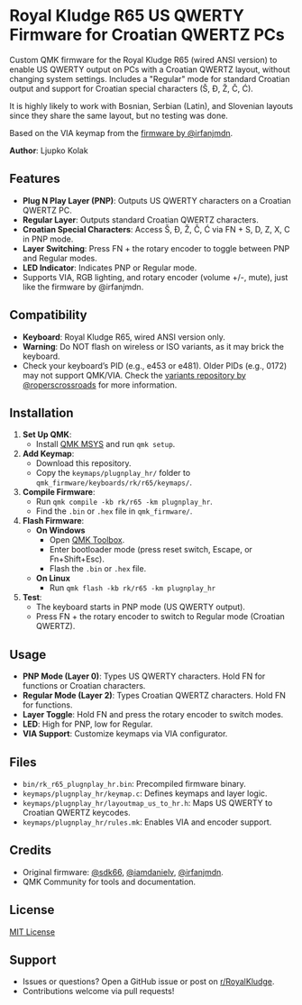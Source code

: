 # Royal Kludge R65 US QWERTY Firmware for Croatian QWERTZ PCs

Custom QMK firmware for the Royal Kludge R65 (wired ANSI version) to enable US QWERTY output on PCs with a Croatian QWERTZ layout, without changing system settings. Includes a "Regular" mode for standard Croatian output and support for Croatian special characters (Š, Đ, Ž, Č, Ć).

It is highly likely to work with Bosnian, Serbian (Latin), and Slovenian layouts since they share the same layout, but no testing was done.

Based on the VIA keymap from the [firmware by @irfanjmdn](https://github.com/irfanjmdn/r65).

**Author**: Ljupko Kolak

## Features
- **Plug N Play Layer (PNP)**: Outputs US QWERTY characters on a Croatian QWERTZ PC.
- **Regular Layer**: Outputs standard Croatian QWERTZ characters.
- **Croatian Special Characters**: Access Š, Đ, Ž, Č, Ć via FN + S, D, Z, X, C in PNP mode.
- **Layer Switching**: Press FN + the rotary encoder to toggle between PNP and Regular modes.
- **LED Indicator**: Indicates PNP or Regular mode.
- Supports VIA, RGB lighting, and rotary encoder (volume +/-, mute), just like the firmware by @irfanjmdn.

## Compatibility
- **Keyboard**: Royal Kludge R65, wired ANSI version only.
- **Warning**: Do NOT flash on wireless or ISO variants, as it may brick the keyboard.
- Check your keyboard’s PID (e.g., e453 or e481). Older PIDs (e.g., 0172) may not support QMK/VIA. Check the [variants repository by @roperscrossroads](https://github.com/roperscrossroads/r65-variants) for more information.

## Installation
1. **Set Up QMK**:
   - Install [QMK MSYS](https://msys.qmk.fm/) and run `qmk setup`.
2. **Add Keymap**:
   - Download this repository.
   - Copy the `keymaps/plugnplay_hr/` folder to `qmk_firmware/keyboards/rk/r65/keymaps/`.
3. **Compile Firmware**:
   - Run `qmk compile -kb rk/r65 -km plugnplay_hr`.
   - Find the `.bin` or `.hex` file in `qmk_firmware/`.
4. **Flash Firmware**:
   - __On Windows__
      - Open [QMK Toolbox](https://github.com/qmk/qmk_toolbox).
      - Enter bootloader mode (press reset switch, Escape, or Fn+Shift+Esc).
      - Flash the `.bin` or `.hex` file.
   - __On Linux__
      - Run `qmk flash -kb rk/r65 -km plugnplay_hr`
6. **Test**:
   - The keyboard starts in PNP mode (US QWERTY output).
   - Press FN + the rotary encoder to switch to Regular mode (Croatian QWERTZ).

## Usage
- **PNP Mode (Layer 0)**: Types US QWERTY characters. Hold FN for functions or Croatian characters.
- **Regular Mode (Layer 2)**: Types Croatian QWERTZ characters. Hold FN for functions.
- **Layer Toggle**: Hold FN and press the rotary encoder to switch modes.
- **LED**: High for PNP, low for Regular.
- **VIA Support**: Customize keymaps via VIA configurator.

## Files
- `bin/rk_r65_plugnplay_hr.bin`: Precompiled firmware binary.
- `keymaps/plugnplay_hr/keymap.c`: Defines keymaps and layer logic.
- `keymaps/plugnplay_hr/layoutmap_us_to_hr.h`: Maps US QWERTY to Croatian QWERTZ keycodes.
- `keymaps/plugnplay_hr/rules.mk`: Enables VIA and encoder support.

## Credits
- Original firmware: [@sdk66](https://github.com/sdk66), [@iamdanielv](https://github.com/iamdanielv), [@irfanjmdn](https://github.com/irfanjmdn/r65).
- QMK Community for tools and documentation.

## License
[MIT License](LICENSE)

## Support
- Issues or questions? Open a GitHub issue or post on [r/RoyalKludge](https://www.reddit.com/r/RoyalKludge/).
- Contributions welcome via pull requests!
